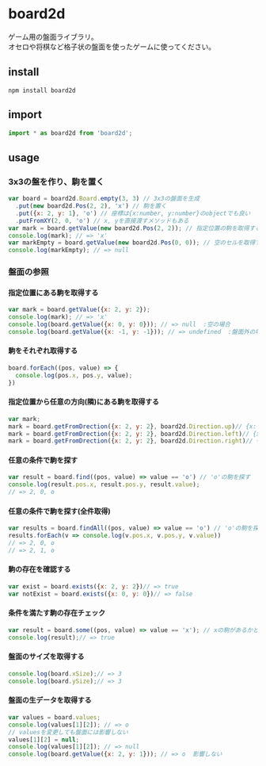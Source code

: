 board2d
===
ゲーム用の盤面ライブラリ。  
オセロや将棋など格子状の盤面を使ったゲームに使ってください。


## install
```
npm install board2d
```

## import
```javascript
import * as board2d from 'board2d';
```

## usage
### 3x3の盤を作り、駒を置く
```javascript
var board = board2d.Board.empty(3, 3) // 3x3の盤面を生成
  .put(new board2d.Pos(2, 2), 'x') // 駒を置く
  .put({x: 2, y: 1}, 'o') // 座標は{x:number, y:number}のobjectでも良い
  .putFromXY(2, 0, 'o') // x, yを直接渡すメソッドもある
var mark = board.getValue(new board2d.Pos(2, 2)); // 指定位置の駒を取得する
console.log(mark); // => 'x'
var markEmpty = board.getValue(new board2d.Pos(0, 0)); // 空のセルを取得するとnullを返す
console.log(markEmpty); // => null
```

### 盤面の参照
#### 指定位置にある駒を取得する
```javascript
var mark = board.getValue({x: 2, y: 2});
console.log(mark); // => 'x'
console.log(board.getValue({x: 0, y: 0})); // => null  :空の場合
console.log(board.getValue({x: -1, y: -1})); // => undefined  :盤面外の場合
```

#### 駒をそれぞれ取得する
```javascript
board.forEach((pos, value) => {
  console.log(pos.x, pos.y, value);
})
```

#### 指定位置から任意の方向(隣)にある駒を取得する
```javascript
var mark;
mark = board.getFromDrection({x: 2, y: 2}, board2d.Direction.up)// {x: 2, y: 1}の駒を取得する => 'o'
mark = board.getFromDrection({x: 2, y: 2}, board2d.Direction.left)// {x: 1, y: 2}の駒を取得する => null
mark = board.getFromDrection({x: 2, y: 2}, board2d.Direction.right)// {x: 3, y: 2}の駒を取得する => undefined :盤面外
```

#### 任意の条件で駒を探す
```javascript
var result = board.find((pos, value) => value == 'o') // 'o'の駒を探す
console.log(result.pos.x, result.pos.y, result.value);
// => 2, 0, o
```

#### 任意の条件で駒を探す(全件取得)
```javascript
var results = board.findAll((pos, value) => value == 'o') // 'o'の駒を探す
results.forEach(v => console.log(v.pos.x, v.pos.y, v.value))
// => 2, 0, o
// => 2, 1, o
```

#### 駒の存在を確認する
```javascript
var exist = board.exists({x: 2, y: 2})// => true
var notExist = board.exists({x: 0, y: 0})// => false
```

#### 条件を満たす駒の存在チェック
```javascript
var result = board.some((pos, value) => value == 'x'); // xの駒があるかどうか
console.log(result);// => true
```

#### 盤面のサイズを取得する
```javascript
console.log(board.xSize);// => 3
console.log(board.ySize);// => 3
```

#### 盤面の生データを取得する
```javascript
var values = board.values;
console.log(values[1][2]); // => o
// valuesを変更しても盤面には影響しない
values[1][2] = null;
console.log(values[1][2]); // => null
console.log(board.getValue({x: 2, y: 1})); // => o  影響しない
```